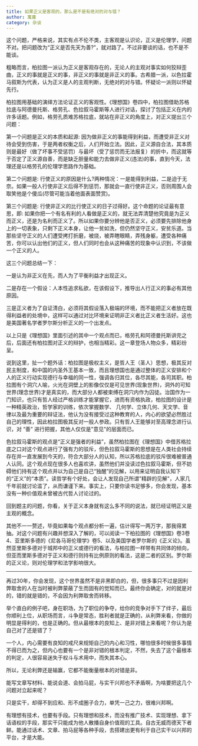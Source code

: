 ```yaml
---
title: 如果正义是客观的，那么是不是有绝对的对与错？
author: 寓庸
category: 杂谈
---
```

这个问题，严格来说，其实有点不伦不类，主客观是认识论，正义是伦理学，问题不对。把问题改为“正义是否先天为善?”，就对路了。不过非要谈的话，也不是不能谈。

 粗略而言，柏拉图一派认为正义是客观存在的，无论人的主观对事实如何狡辩歪曲，正义的事就是正义的事，非正义的事就是非正义的事。古希腊一派，以色拉霍马叙斯为代表，认为正义是人的主观判断，无绝对的对与错。怀疑论一派则以怀疑先行。

 柏拉图用基础的演绎方法论证正义的客观性。《理想国》卷四中，柏拉图借助苏格拉底与阿德曼托斯、格劳孔、色拉叙马霍斯等人进行对话，探讨了包括正义在内的许多话题。例如，格劳孔质难苏格拉底，就站在非正义的角度上，对正义提出三个问题：

 第一个问题是正义的本质和起源: 因为做非正义的事能得到利益，而遭受非正义对待会受到伤害，于是两者权衡之后，人们开始立法。因此，正义源自合法，其本质则是最好（做了坏事不受惩罚）与最坏（受了惩罚而无法报复）的折中，而这就等于否定了正义源自善，而是缺乏胆量和能力去做非正义(违法)的事，直到今天，法理还是以格劳孔的伦理学思路作为基础。

 第二个问题是: 行使正义的原因是什么?两种情况：一是能得到利益，二是迫于无奈。如果一般人行使非正义后得不到惩罚，那就会一直行使非正义，否则周围人会取笑他是个傻瓜(尽管可能当着他面表面赞赏)。

 第三个问题是: 行使非正义的比行使正义的日子过得好。这个命题的论证最有意思，即: 如果你把一个有名有利的人看做是正义的，就无法弄清楚他究竟是为正义而正义，还是为名利而正义了。所以如果你要分辨他是否正义，必须要先排除他身上的一切表象，只剩下正义本身，让他一贫如洗，但仍然坚守正义，安贫乐道。当那些坚守正义的人们遭受拷打折磨，被烧，被弄瞎眼睛，弄残身躯，遭受各种痛苦，你可以认出他们的正义，但人们同时也会从这种痛苦的现象中认识到，不该做一个正义的人。

 这三个问题总结一下：

 一是认为非正义在先，而人为了平衡利益才出现正义。

 二是存在一个假设：人本性追求私欲，在该假设下，推导出人行正义的事必有其他原因。

 三是正义者为了自证清白，必须将其假设落入极端的环境，而不能把正义者放在既得利益者的处境中，这样可以通过对比环境来证明非正义者比正义者生活好。这也是美国著名学者罗尔斯分析正义的一个出发点。

 以上只是《理想国》里面引述的其中一个观点而已，格劳孔和阿德曼托斯讲完之后，后面还有柏拉图对正义的辩护，也相当精彩。这一章登场人物众多，精彩纷呈。

 说到这里，扯一个题外话：柏拉图是极权主义，是哲人王（圣人）思想，极其反对民主制度，和中国的内圣外王基本一致，而且理想国也是通过整体的正义安排和个人的正义行动实现德行与幸福的同一性，强调各归其位，各尽其能，各司其职。柏拉图有个洞穴人喻，火光在洞壁上的影像仅仅是可见世界(现象世界)，洞外的可知世界(理念世界)才是真实的，而大部分人都被束缚在洞穴内作为囚徒。治国作为一门知识，也只有哲人经过严格训练才能掌握它，进而有资格执政，柏拉图的设计是一种精英政治，哲学家的训练，依次掌握数学、 几何学、立体几何、天文学、音律以及最为重要的辩证法，他认为没有接受过这种教育的人，内心的欲望必然胜过自己的理性，因此柏拉图极其反对一般人参政。只有哲人王能够对至高理念进行认识，对 “善” 进行把握，其他人仅仅是"意见"的层面而已。

 色拉叙马霍斯的观点是“正义是强者的利益”，虽然柏拉图在《理想国》中借苏格拉底之口对这个观点进行了强有力的驳斥，但色拉叙马霍斯的思想是在人类社会持续存在并一直发展到今天的，符合大部分人的认知，所以苏格拉底的驳斥很难被普通人认同。这个观点现在很多人也喜欢讲，虽然他们并没读过色拉叙马霍斯，但不妨碍他们持有这个观点并以为自己是自己“独醒”的见解，以用来证明自我认知下的“正义”的“本质”。读哲学有个好处，会让人发现自己所谓"精辟的见解"，人家几千年前就讨论滥了，从而谦谨下来。事实上，只要你读书足够多，你会发现，基本没有一种价值观未曾被古代哲人讨论过的。

 回到题主的问题，你看，关于正义本身就有这么多不同的说法，就已经证明正义是主观的概念。

 其他不一一赘述，毕竟如果每个观点都分析一遍，估计得写一两万字，那我得累抽。对这个问题有兴趣并想深入了解的，可以阅读一下柏拉图的《理想国》卷3卷4、亚里斯多德的《尼各马哥伦理学》卷5、以及美国学者罗尔斯的《正义论》。虽然亚里斯多德对于城邦中的正义或德行的看法，与柏拉图一样带有共同体的倾向，但亚而里斯多德对于正义和德行则持有比例原则的看法，这是二者的区别。罗尔斯的正义论，则对伦理学和法学影响很大。

---    

 再过30年，你会发现，这个世界虽然不是非黑即白的，但，很多事只不过是因利弊取舍的人在当时被利弊蒙蔽了生而固有的觉知而已。最终你会确定，对的就是对的，错的就是错的，不会因为利弊取舍而转移。

 举个直白的例子吧，身在职场，为了职位的争夺，给你的竞争对手下了绊子，最后你顺利上位，从职场而言，斗争是常态，胜利者就是正确的，从利弊来看，你做的明显是得利的，也是正确的。但从最根本的良知上、是非对错上来看呢？你认为是自己对了还是错了？

一个人，内心需要有良知的戒尺来规矩自己的内心和习性，哪怕很多时候很多事情不得已而为之，但内心也要有一个是非对错的根本判定，不然，失去了这个最根本的判定，人很容易迷失于权斗与术用中，而失其本心。

所以，无论利弊还是输赢，它都不能衡量根本的对错是非。

 能写文章写材料、能说会道、会拍马屁，与实干兴邦也不矛盾啊，为啥要把这几个问题对立起来呢？

 只是实干，却得不到应和、形不成圈子合力，单凭一己之力，很难兴邦啊。

 有理想有技术，也要有手段。只有理想和技术，而没有推广技术、实现理想、拿下话语权的手段，那实干只能成为他人散播自身价值观的工具。自古无威而德天下者鲜。能通过话术、文章、拍马屁等各种手段，去搭建出更有利于自己实干以兴邦的平台，才是大能。